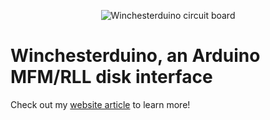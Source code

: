 <p align="center">
  <img src="http://boginjr.com/wp-content/uploads/wdi-small.jpg" alt="Winchesterduino circuit board"/>
</p>

# Winchesterduino, an Arduino MFM/RLL disk interface
Check out my [website article](https://boginjr.com/it/hw/winchesterduino) to learn more!